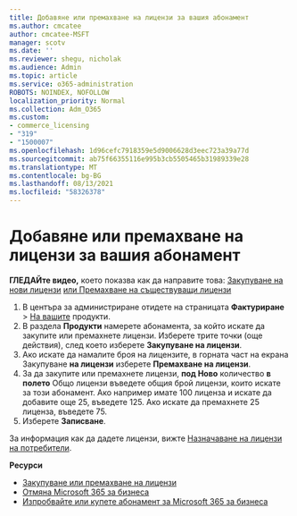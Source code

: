 ```yaml
---
title: Добавяне или премахване на лицензи за вашия абонамент
ms.author: cmcatee
author: cmcatee-MSFT
manager: scotv
ms.date: ''
ms.reviewer: shegu, nicholak
ms.audience: Admin
ms.topic: article
ms.service: o365-administration
ROBOTS: NOINDEX, NOFOLLOW
localization_priority: Normal
ms.collection: Adm_O365
ms.custom:
- commerce_licensing
- "319"
- "1500007"
ms.openlocfilehash: 1d96cefc7918359e5d9006628d3eec723a39a77d
ms.sourcegitcommit: ab75f66355116e995b3cb5505465b31989339e28
ms.translationtype: MT
ms.contentlocale: bg-BG
ms.lasthandoff: 08/13/2021
ms.locfileid: "58326378"
---
```

# <a name="add-or-remove-licenses-for-your-subscription"></a>Добавяне или премахване на лицензи за вашия абонамент

**ГЛЕДАЙте видео,** което показва как да направите това: [Закупуване на нови лицензи](https://go.microsoft.com/fwlink/p/?linkid=2154857) [или Премахване на съществуващи лицензи](https://go.microsoft.com/fwlink/p/?linkid=2154938)

1. В центъра за администриране отидете на страницата **Фактуриране**  >  [На вашите](https://go.microsoft.com/fwlink/p/?linkid=842054) продукти.
2. В раздела **Продукти** намерете абонамента, за който искате да закупите или премахнете лицензи. Изберете трите точки (още действия), след което изберете **Закупуване на лицензи**.
3. Ако искате да намалите броя на лицензите, в горната част на екрана Закупуване **на лицензи** изберете **Премахване на лицензи**.
4. За да закупите или премахнете лицензи, **под Ново** количество **в полето** Общо лицензи въведете общия брой лицензи, които искате за този абонамент. Ако например имате 100 лиценза и искате да добавите още 25, въведете 125. Ако искате да премахнете 25 лиценза, въведете 75.
5. Изберете **Записване**.

За информация как да дадете лицензи, вижте [Назначаване на лицензи на потребители](https://docs.microsoft.com/microsoft-365/admin/manage/assign-licenses-to-users).

**Ресурси**
  
- [Закупуване или премахване на лицензи](https://docs.microsoft.com/microsoft-365/commerce/licenses/buy-licenses)
- [Отмяна Microsoft 365 за бизнеса](https://docs.microsoft.com/microsoft-365/commerce/subscriptions/cancel-your-subscription)
- [Изпробвайте или купете абонамент за Microsoft 365 за бизнеса](https://docs.microsoft.com/microsoft-365/commerce/try-or-buy-microsoft-365)